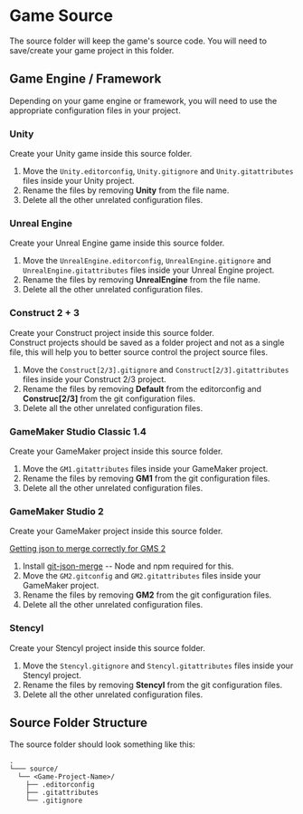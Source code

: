 # Game Source

The source folder will keep the game's source code. You will need to save/create your game project in this folder.

## Game Engine / Framework

Depending on your game engine or framework, you will need to use the appropriate configuration files in your project.

### Unity

Create your Unity game inside this source folder.

1. Move the `Unity.editorconfig`, `Unity.gitignore` and `Unity.gitattributes` files inside your Unity project.
2. Rename the files by removing **Unity** from the file name.
3. Delete all the other unrelated configuration files.

### Unreal Engine

Create your Unreal Engine game inside this source folder.

1. Move the `UnrealEngine.editorconfig`, `UnrealEngine.gitignore` and `UnrealEngine.gitattributes` files inside your Unreal Engine project.
2. Rename the files by removing **UnrealEngine** from the file name.
3. Delete all the other unrelated configuration files.

### Construct 2 + 3

Create your Construct project inside this source folder.  
Construct projects should be saved as a folder project and not as a single file, this will help you to better source control the project source files.

1. Move the `Construct[2/3].gitignore` and `Construct[2/3].gitattributes` files inside your Construct 2/3 project.
2. Rename the files by removing **Default** from the editorconfig and **Construc[2/3]** from the git configuration files.
3. Delete all the other unrelated configuration files.

### GameMaker Studio Classic 1.4

Create your GameMaker project inside this source folder.  

1. Move the `GM1.gitattributes` files inside your GameMaker project.
2. Rename the files by removing **GM1** from the git configuration files.
3. Delete all the other unrelated configuration files.

### GameMaker Studio 2

Create your GameMaker project inside this source folder.

[Getting json to merge correctly for GMS 2](https://forum.yoyogames.com/index.php?threads/issues-when-using-git-or-svn-with-gms2.23848/post-230902)

1. Install [git-json-merge](https://github.com/jonatanpedersen/git-json-merge) -- Node and npm required for this.
2. Move the `GM2.gitconfig` and `GM2.gitattributes` files inside your GameMaker project.
3. Rename the files by removing **GM2** from the git configuration files.
4. Delete all the other unrelated configuration files.

### Stencyl

Create your Stencyl project inside this source folder.  

1. Move the `Stencyl.gitignore` and `Stencyl.gitattributes` files inside your Stencyl project.
2. Rename the files by removing **Stencyl** from the git configuration files.
3. Delete all the other unrelated configuration files.

## Source Folder Structure

The source folder should look something like this:

```folders
.
└─── source/
  └── <Game-Project-Name>/
    ├── .editorconfig
    ├── .gitattributes
    └── .gitignore
```
